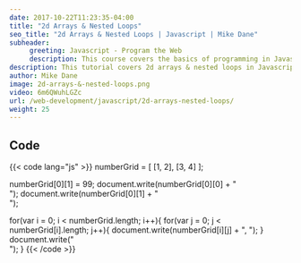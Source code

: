 ```yaml
---
date: 2017-10-22T11:23:35-04:00
title: "2d Arrays & Nested Loops"
seo_title: "2d Arrays & Nested Loops | Javascript | Mike Dane"
subheader:
     greeting: Javascript - Program the Web
     description: This course covers the basics of programming in Javascript. Work your way through the videos/articles and I'll teach you everything you need to know to make your website more responsive!
description: This tutorial covers 2d arrays & nested loops in Javascript.
author: Mike Dane
image: 2d-arrays-&-nested-loops.png
video: 6m6QWuhLGZc
url: /web-development/javascript/2d-arrays-nested-loops/
weight: 25
---
```


## Code

{{< code lang="js" >}}
numberGrid = [ [1, 2], [3, 4] ];

numberGrid[0][1] = 99;
document.write(numberGrid[0][0] + "<br>");
document.write(numberGrid[0][1] + "<br>");

for(var i = 0; i < numberGrid.length; i++){
     for(var j = 0; j < numberGrid[i].length; j++){
          document.write(numberGrid[i][j] + ", ");
     }
     document.write("<br>");
}
{{< /code >}}